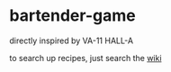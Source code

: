 # bartender-game
directly inspired by VA-11 HALL-A

to search up recipes, just search the [wiki](https://va11halla.fandom.com/wiki/Drinktionary)
